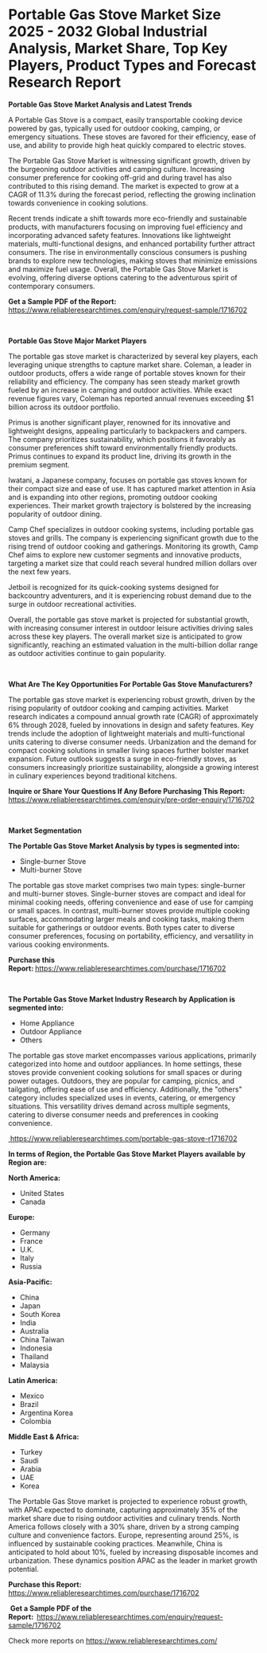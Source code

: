 <p><h1>Portable Gas Stove Market Size 2025 - 2032 Global Industrial Analysis, Market Share, Top Key Players, Product Types and Forecast Research Report</h1></p><p><strong>Portable Gas Stove Market Analysis and Latest Trends</strong></p>
<p><p>A Portable Gas Stove is a compact, easily transportable cooking device powered by gas, typically used for outdoor cooking, camping, or emergency situations. These stoves are favored for their efficiency, ease of use, and ability to provide high heat quickly compared to electric stoves. </p><p>The Portable Gas Stove Market is witnessing significant growth, driven by the burgeoning outdoor activities and camping culture. Increasing consumer preference for cooking off-grid and during travel has also contributed to this rising demand. The market is expected to grow at a CAGR of 11.3% during the forecast period, reflecting the growing inclination towards convenience in cooking solutions. </p><p>Recent trends indicate a shift towards more eco-friendly and sustainable products, with manufacturers focusing on improving fuel efficiency and incorporating advanced safety features. Innovations like lightweight materials, multi-functional designs, and enhanced portability further attract consumers. The rise in environmentally conscious consumers is pushing brands to explore new technologies, making stoves that minimize emissions and maximize fuel usage. Overall, the Portable Gas Stove Market is evolving, offering diverse options catering to the adventurous spirit of contemporary consumers.</p></p>
<p><strong>Get a Sample PDF of the Report:&nbsp;</strong> <a href="https://www.reliableresearchtimes.com/enquiry/request-sample/1716702?utm_campaign=2720&utm_medium=2&utm_source=Github&utm_content=ia&utm_term=08042025&utm_id=portable-gas-stove">https://www.reliableresearchtimes.com/enquiry/request-sample/1716702</a></p>
<p>&nbsp;</p>
<p><strong>Portable Gas Stove Major Market Players</strong></p>
<p><p>The portable gas stove market is characterized by several key players, each leveraging unique strengths to capture market share. Coleman, a leader in outdoor products, offers a wide range of portable stoves known for their reliability and efficiency. The company has seen steady market growth fueled by an increase in camping and outdoor activities. While exact revenue figures vary, Coleman has reported annual revenues exceeding $1 billion across its outdoor portfolio.</p><p>Primus is another significant player, renowned for its innovative and lightweight designs, appealing particularly to backpackers and campers. The company prioritizes sustainability, which positions it favorably as consumer preferences shift toward environmentally friendly products. Primus continues to expand its product line, driving its growth in the premium segment.</p><p>Iwatani, a Japanese company, focuses on portable gas stoves known for their compact size and ease of use. It has captured market attention in Asia and is expanding into other regions, promoting outdoor cooking experiences. Their market growth trajectory is bolstered by the increasing popularity of outdoor dining.</p><p>Camp Chef specializes in outdoor cooking systems, including portable gas stoves and grills. The company is experiencing significant growth due to the rising trend of outdoor cooking and gatherings. Monitoring its growth, Camp Chef aims to explore new customer segments and innovative products, targeting a market size that could reach several hundred million dollars over the next few years.</p><p>Jetboil is recognized for its quick-cooking systems designed for backcountry adventurers, and it is experiencing robust demand due to the surge in outdoor recreational activities.</p><p>Overall, the portable gas stove market is projected for substantial growth, with increasing consumer interest in outdoor leisure activities driving sales across these key players. The overall market size is anticipated to grow significantly, reaching an estimated valuation in the multi-billion dollar range as outdoor activities continue to gain popularity.</p></p>
<p>&nbsp;</p>
<p><strong>What Are The Key Opportunities For Portable Gas Stove Manufacturers?</strong></p>
<p><p>The portable gas stove market is experiencing robust growth, driven by the rising popularity of outdoor cooking and camping activities. Market research indicates a compound annual growth rate (CAGR) of approximately 6% through 2028, fueled by innovations in design and safety features. Key trends include the adoption of lightweight materials and multi-functional units catering to diverse consumer needs. Urbanization and the demand for compact cooking solutions in smaller living spaces further bolster market expansion. Future outlook suggests a surge in eco-friendly stoves, as consumers increasingly prioritize sustainability, alongside a growing interest in culinary experiences beyond traditional kitchens.</p></p>
<p><strong>Inquire or Share Your Questions If Any Before Purchasing This Report:</strong> <a href="https://www.reliableresearchtimes.com/enquiry/pre-order-enquiry/1716702?utm_campaign=2720&utm_medium=2&utm_source=Github&utm_content=ia&utm_term=08042025&utm_id=portable-gas-stove">https://www.reliableresearchtimes.com/enquiry/pre-order-enquiry/1716702</a></p>
<p>&nbsp;</p>
<p><strong>Market Segmentation</strong></p>
<p><strong>The Portable Gas Stove Market Analysis by types is segmented into:</strong></p>
<p><ul><li>Single-burner Stove</li><li>Multi-burner Stove</li></ul></p>
<p><p>The portable gas stove market comprises two main types: single-burner and multi-burner stoves. Single-burner stoves are compact and ideal for minimal cooking needs, offering convenience and ease of use for camping or small spaces. In contrast, multi-burner stoves provide multiple cooking surfaces, accommodating larger meals and cooking tasks, making them suitable for gatherings or outdoor events. Both types cater to diverse consumer preferences, focusing on portability, efficiency, and versatility in various cooking environments.</p></p>
<p><strong>Purchase this Report:&nbsp;</strong><a href="https://www.reliableresearchtimes.com/purchase/1716702?utm_campaign=2720&utm_medium=2&utm_source=Github&utm_content=ia&utm_term=08042025&utm_id=portable-gas-stove">https://www.reliableresearchtimes.com/purchase/1716702</a></p>
<p>&nbsp;</p>
<p><strong>The Portable Gas Stove Market Industry Research by Application is segmented into:</strong></p>
<p><ul><li>Home Appliance</li><li>Outdoor Appliance</li><li>Others</li></ul></p>
<p><p>The portable gas stove market encompasses various applications, primarily categorized into home and outdoor appliances. In home settings, these stoves provide convenient cooking solutions for small spaces or during power outages. Outdoors, they are popular for camping, picnics, and tailgating, offering ease of use and efficiency. Additionally, the "others" category includes specialized uses in events, catering, or emergency situations. This versatility drives demand across multiple segments, catering to diverse consumer needs and preferences in cooking convenience.</p></p>
<p><a href="https://www.reliableresearchtimes.com/portable-gas-stove-r1716702?utm_campaign=2720&utm_medium=2&utm_source=Github&utm_content=ia&utm_term=08042025&utm_id=portable-gas-stove">&nbsp;https://www.reliableresearchtimes.com/portable-gas-stove-r1716702</a></p>
<p><strong>In terms of Region, the Portable Gas Stove Market Players available by Region are:</strong></p>
<p>
    <p> <strong> North America: </strong>
        <ul>
            <li>United States</li>
            <li>Canada</li>
        </ul>
        </p> 
    <p> <strong> Europe: </strong>
        <ul>
            <li>Germany</li>
            <li>France</li>
            <li>U.K.</li>
            <li>Italy</li>
            <li>Russia</li>
        </ul>
        </p> 
    <p> <strong> Asia-Pacific: </strong>
        <ul>
            <li>China</li>
            <li>Japan</li>
            <li>South Korea</li>
            <li>India</li>
            <li>Australia</li>
            <li>China Taiwan</li>
            <li>Indonesia</li>
            <li>Thailand</li>
            <li>Malaysia</li>
        </ul>
        </p> 
    <p> <strong> Latin America: </strong>
        <ul>
            <li>Mexico</li>
            <li>Brazil</li>
            <li>Argentina Korea</li>
            <li>Colombia</li>
        </ul>
        </p> 
    <p> <strong> Middle East & Africa: </strong>
        <ul>
            <li>Turkey</li>
            <li>Saudi</li>
            <li>Arabia</li>
            <li>UAE</li>
            <li>Korea</li>
        </ul>
    </p>
    </p>
<p><p>The Portable Gas Stove market is projected to experience robust growth, with APAC expected to dominate, capturing approximately 35% of the market share due to rising outdoor activities and culinary trends. North America follows closely with a 30% share, driven by a strong camping culture and convenience factors. Europe, representing around 25%, is influenced by sustainable cooking practices. Meanwhile, China is anticipated to hold about 10%, fueled by increasing disposable incomes and urbanization. These dynamics position APAC as the leader in market growth potential.</p></p>
<p><strong>Purchase this Report: </strong><a href="https://www.reliableresearchtimes.com/purchase/1716702?utm_campaign=2720&utm_medium=2&utm_source=Github&utm_content=ia&utm_term=08042025&utm_id=portable-gas-stove">https://www.reliableresearchtimes.com/purchase/1716702</a></p>
<p>&nbsp;<strong>Get a Sample PDF of the Report:&nbsp;&nbsp;</strong><a href="https://www.reliableresearchtimes.com/enquiry/request-sample/1716702?utm_campaign=2720&utm_medium=2&utm_source=Github&utm_content=ia&utm_term=08042025&utm_id=portable-gas-stove">https://www.reliableresearchtimes.com/enquiry/request-sample/1716702</a></p>
<p><strong></strong></p>
<p>Check more reports on <a href="https://www.reliableresearchtimes.com/?utm_campaign=2720&utm_medium=2&utm_source=Github&utm_content=ia&utm_term=08042025&utm_id=portable-gas-stove">https://www.reliableresearchtimes.com/</a></p>